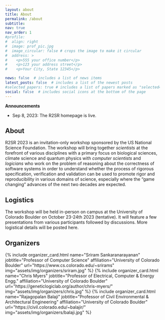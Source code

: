 ```yaml
---
layout: about
title: About
permalink: /about
subtitle:
nav: true
nav_order: 1
#profile:
#  align: right
#  image: prof_pic.jpg
#  image_circular: false # crops the image to make it circular
#  address: >
#    <p>555 your office number</p>
#    <p>123 your address street</p>
#    <p>Your City, State 12345</p>

news: false  # includes a list of news items
latest_posts: false  # includes a list of the newest posts
#selected_papers: true # includes a list of papers marked as "selected={true}"
social: false  # includes social icons at the bottom of the page
---
```


**Announcements**
 - Sep 8, 2023: The R2SR homepage is live.

## About

R2SR 2023 is an invitation-only workshop sponsored by the US National Science Foundation.
The workshop will bring together _scientists_ at the forefront of various disciplines with
a primary focus on biological sciences, climate science and quantum physics with _computer scientists_
and _logicians_ who work on the problem of reasoning about the correctness of software
systems in order to understand whether the process of rigorous specification, verification
and validation can be used to promote rigor and reproducibility in various domains of science, especially where the “game changing” advances of the next two decades are expected.

## Logistics

The workshop will be held in-person on campus at the University of Colorado Boulder
on October 23-24th 2023 (tentative). It will feature a few presentations from various
participants followed by discussions.  More logistical details will be posted here.

## Organizers

<div class="row row-cols-2 projects pt-3 pb-3">
  {% include organizer_card.html name="Sriram Sankaranarayanan" jobtitle="Professor of Computer Science" affiliation="University of Colorado Boulder" url="https://www.cs.colorado.edu/~srirams" img="assets/img/organizers/sriram.jpg" %}
  {% include organizer_card.html name="Chris Myers" jobtitle="Professor of Electrical, Computer & Energy Engg." affiliation="University of Colorado Boulder" url="https://geneticlogiclab.org/author/chris-myers/" img="assets/img/organizers/chris.jpg" %}
  {% include organizer_card.html name="Rajagopalan Balaji" jobtitle="Professor of Civil Environmental & Architectural Engineering" affiliation="University of Colorado Boulder" url="https://civil.colorado.edu/~balajir/" img="assets/img/organizers/balaji.jpg" %}
</div>

